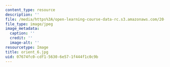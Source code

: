 ```yaml
---
content_type: resource
description: ''
file: /media/https%3A/open-learning-course-data-rc.s3.amazonaws.com/20-109-laboratory-fundamentals-in-biological-engineering-spring-2010/07674fc0cdf156306e571f444f1c0c9b_orient_6.jpg
file_type: image/jpeg
image_metadata:
  caption: ''
  credit: ''
  image-alt: ''
resourcetype: Image
title: orient_6.jpg
uid: 07674fc0-cdf1-5630-6e57-1f444f1c0c9b
---
```

